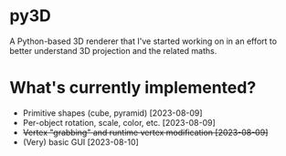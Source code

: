 # py3D
A Python-based 3D renderer that I've started working on in an effort to better understand 3D projection and the related maths.

# What's currently implemented?
- Primitive shapes (cube, pyramid) [2023-08-09]
- Per-object rotation, scale, color, etc. [2023-08-09]
- ~~Vertex "grabbing" and runtime vertex modification [2023-08-09]~~
- (Very) basic GUI [2023-08-10]
